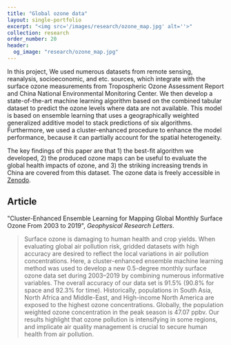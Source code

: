 ```yaml
---
title: "Global ozone data"
layout: single-portfolio
excerpt: "<img src='/images/research/ozone_map.jpg' alt=''>"
collection: research
order_number: 20
header: 
  og_image: "research/ozone_map.jpg"
---
```


In this project, We used numerous datasets from remote sensing, reanalysis, socioeconomic, and etc. sources, which integrate with the surface ozone measurements from Tropospheric Ozone Assessment Report and China National Environmental Monitoring Center. We then develop a state-of-the-art machine learning algorithm based on the combined tabular dataset to predict the ozone levels where data are not available. This model is based on ensemble learning that uses a geographically weighted generalized additive model to stack predictions of six algorithms. Furthermore, we used a cluster-enhanced procedure to enhance the model performance, because it can partially account for the spatial heterogeneity.

The key findings of this paper are that 1) the best-fit algorithm we developed, 2) the produced ozone maps can be useful to evaluate the global health impacts of ozone, and 3) the striking increasing trends in China are covered from this dataset. The ozone data is freely accessible in [Zenodo](../../software).

## Article

"Cluster-Enhanced Ensemble Learning for Mapping Global Monthly Surface Ozone From 2003 to 2019", *Geophysical Research Letters*.

> Surface ozone is damaging to human health and crop yields. When evaluating global air pollution risk, gridded datasets with high accuracy are desired to reflect the local variations in air pollution concentrations. Here, a cluster-enhanced ensemble machine learning method was used to develop a new 0.5-degree monthly surface ozone data set during 2003–2019 by combining numerous informative variables. The overall accuracy of our data set is 91.5% (90.8% for space and 92.3% for time). Historically, populations in South Asia, North Africa and Middle-East, and High-income North America are exposed to the highest ozone concentrations. Globally, the population weighted ozone concentration in the peak season is 47.07 ppbv. Our results highlight that ozone pollution is intensifying in some regions, and implicate air quality management is crucial to secure human health from air pollution.
